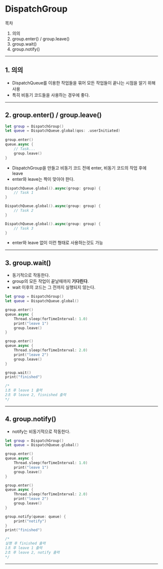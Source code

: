 # DispatchGroup

목차
1. 의의
2. group.enter() / group.leave()
3. group.wait()
4. group.notify()

---

## 1. 의의
- DispatchQueue를 이용한 작업들을 묶어 모든 작업들이 끝나는 시점을 알기 위해 사용
- 특히 비동기 코드들을 사용하는 경우에 좋다.

---

## 2. group.enter() / group.leave()

```swift
let group = DispatchGroup()
let queue = DispatchQueue.global(qos: .userInitiated)
    
group.enter()
queue.async {    
    // Task...
    group.leave()    
}
```

- DispatchGroup을 만들고 비동기 코드 전에 enter, 비동기 코드의 작업 후에 leave
- enter와 leave는 짝이 맞아야 한다.

```swift
DispatchQueue.global().async(group: group) {
    // Task 1
}

DispatchQueue.global().async(group: group) {
    // Task 2
}

DispatchQueue.global().async(group: group) {    
    // Task 3
}
```

- enter와 leave 없이 이런 형태로 사용하는것도 가능

---

## 3. group.wait()
- 동기적으로 작동한다.
- group의 모든 작업이 끝날때까지 **기다린다**.
- wait 이후의 코드는 그 전까지 실행되지 않는다.

```swift
let group = DispatchGroup()
let queue = DispatchQueue.global()

group.enter()
queue.async {
    Thread.sleep(forTimeInterval: 1.0)
    print("leave 1")
    group.leave()
}

group.enter()
queue.async {
    Thread.sleep(forTimeInterval: 2.0)
    print("leave 2")
    group.leave()
}

group.wait()
print("finished")

/*
1초 후 leave 1 출력
2초 후 leave 2, fisnished 출력
*/
```

---

## 4. group.notify()

- notify는 비동기적으로 작동한다.

```swift
let group = DispatchGroup()
let queue = DispatchQueue.global()

group.enter()
queue.async {
    Thread.sleep(forTimeInterval: 1.0)
    print("leave 1")
    group.leave()
}

group.enter()
queue.async {
    Thread.sleep(forTimeInterval: 2.0)
    print("leave 2")
    group.leave()
}

group.notify(queue: queue) {
    print("notify")
}
print("finished")

/*
실행 후 finished 출력
1초 후 leave 1 출력
2초 후 leave 2, notify 출력
*/
```
---
